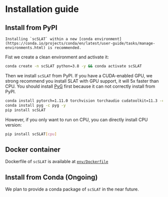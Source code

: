 # Installation guide
 
## Install from PyPI
```{note}
Installing `scSLAT` within a new [conda environment](https://conda.io/projects/conda/en/latest/user-guide/tasks/manage-environments.html) is recommended.
```

Fist we create a clean environment and activate it:
```bash
conda create -n scSLAT python=3.8 -y && conda activate scSLAT
```
Then we install `scSLAT` from PyPI.
If you have a CUDA-enabled GPU, we strong recommend you install SLAT with GPU support, it will 5x faster than CPU. You should install [PyG](https://pytorch-geometric.readthedocs.io/en/latest/index.html) first because it can not correctly install from PyPI.

```bash
conda install pytorch=1.11.0 torchvision torchaudio cudatoolkit=11.3 -c pytorch -y
conda install pyg -c pyg -y
pip install scSLAT
```
However, if you only want to run on CPU, you can directly install CPU version:
```bash
pip install scSLAT[cpu]
```
## Docker container
Dockerfile of `scSLAT` is available at [`env/Dockerfile`](env/Dockerfile)

## Install from Conda (Ongoing)
We plan to provide a conda package of `scSLAT` in the near future.